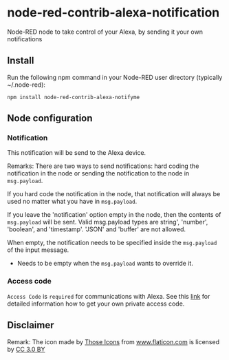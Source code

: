 # node-red-contrib-alexa-notification
Node-RED node to take control of your Alexa, by sending it your own notifications

## Install
Run the following npm command in your Node-RED user directory (typically ~/.node-red):
```
npm install node-red-contrib-alexa-notifyme
```

## Node configuration

### Notification
This notification will be send to the Alexa device.  

Remarks:
There are two ways to send notifications: hard coding the notification in the node or sending the notification to the node in ```msg.payload```.

If you hard code the notification in the node, that notification will always be used no matter what you have in ```msg.payload```.

If you leave the 'notification' option empty in the node, then the contents of ```msg.payload``` will be sent. Valid msg.payload types are string', 'number', 'boolean', and 'timestamp'. 'JSON' and 'buffer' are not allowed.

When empty, the notification needs to be specified inside the ```msg.payload``` of the input message.
+ Needs to be empty when the ```msg.payload``` wants to override it.

### Access code
```Access Code``` is ```required``` for communications with Alexa. See this <a target="_blank" href="http://www.thomptronics.com/notify-me">link</a> for detailed information how to get your own private access code.</p>

## Disclaimer
Remark: The icon made by <a href="https://www.flaticon.com/authors/those-icons" title="Those Icons">Those Icons</a> from <a href="https://www.flaticon.com/" title="Flaticon">www.flaticon.com</a> is licensed by <a href="http://creativecommons.org/licenses/by/3.0/" title="Creative Commons BY 3.0" target="_blank">CC 3.0 BY</a>
